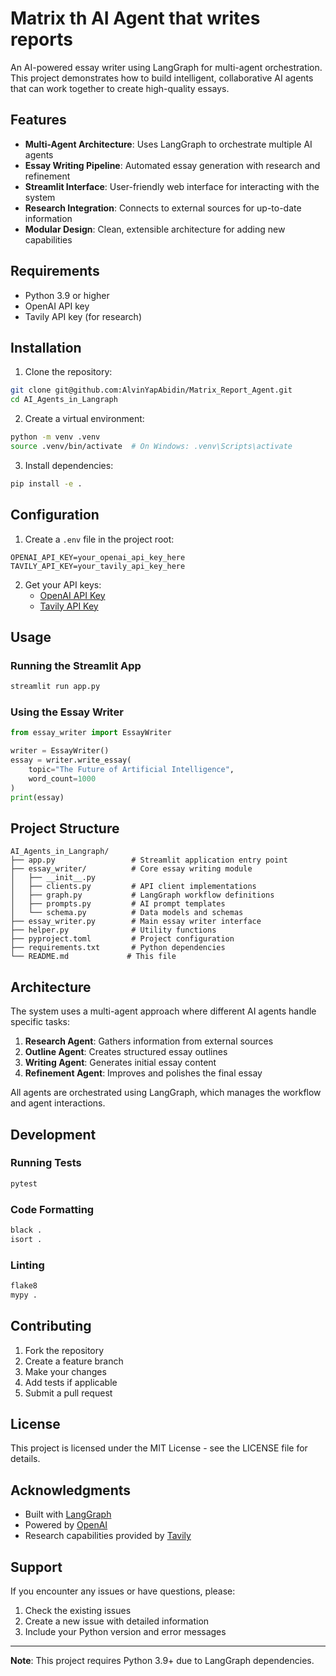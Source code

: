 # Matrix th AI Agent that writes reports

An AI-powered essay writer using LangGraph for multi-agent orchestration. This project demonstrates how to build intelligent, collaborative AI agents that can work together to create high-quality essays.

## Features

- **Multi-Agent Architecture**: Uses LangGraph to orchestrate multiple AI agents
- **Essay Writing Pipeline**: Automated essay generation with research and refinement
- **Streamlit Interface**: User-friendly web interface for interacting with the system
- **Research Integration**: Connects to external sources for up-to-date information
- **Modular Design**: Clean, extensible architecture for adding new capabilities

## Requirements

- Python 3.9 or higher
- OpenAI API key
- Tavily API key (for research)

## Installation

1. Clone the repository:
```bash
git clone git@github.com:AlvinYapAbidin/Matrix_Report_Agent.git
cd AI_Agents_in_Langraph
```

2. Create a virtual environment:
```bash
python -m venv .venv
source .venv/bin/activate  # On Windows: .venv\Scripts\activate
```

3. Install dependencies:
```bash
pip install -e .
```

## Configuration

1. Create a `.env` file in the project root:
```env
OPENAI_API_KEY=your_openai_api_key_here
TAVILY_API_KEY=your_tavily_api_key_here
```

2. Get your API keys:
   - [OpenAI API Key](https://platform.openai.com/api-keys)
   - [Tavily API Key](https://tavily.com/)

## Usage

### Running the Streamlit App

```bash
streamlit run app.py
```

### Using the Essay Writer

```python
from essay_writer import EssayWriter

writer = EssayWriter()
essay = writer.write_essay(
    topic="The Future of Artificial Intelligence",
    word_count=1000
)
print(essay)
```

## Project Structure

```
AI_Agents_in_Langraph/
├── app.py                 # Streamlit application entry point
├── essay_writer/          # Core essay writing module
│   ├── __init__.py
│   ├── clients.py         # API client implementations
│   ├── graph.py           # LangGraph workflow definitions
│   ├── prompts.py         # AI prompt templates
│   └── schema.py          # Data models and schemas
├── essay_writer.py        # Main essay writer interface
├── helper.py              # Utility functions
├── pyproject.toml         # Project configuration
├── requirements.txt       # Python dependencies
└── README.md             # This file
```

## Architecture

The system uses a multi-agent approach where different AI agents handle specific tasks:

1. **Research Agent**: Gathers information from external sources
2. **Outline Agent**: Creates structured essay outlines
3. **Writing Agent**: Generates initial essay content
4. **Refinement Agent**: Improves and polishes the final essay

All agents are orchestrated using LangGraph, which manages the workflow and agent interactions.

## Development

### Running Tests

```bash
pytest
```

### Code Formatting

```bash
black .
isort .
```

### Linting

```bash
flake8
mypy .
```

## Contributing

1. Fork the repository
2. Create a feature branch
3. Make your changes
4. Add tests if applicable
5. Submit a pull request

## License

This project is licensed under the MIT License - see the LICENSE file for details.

## Acknowledgments

- Built with [LangGraph](https://github.com/langchain-ai/langgraph)
- Powered by [OpenAI](https://openai.com/)
- Research capabilities provided by [Tavily](https://tavily.com/)

## Support

If you encounter any issues or have questions, please:

1. Check the existing issues
2. Create a new issue with detailed information
3. Include your Python version and error messages

---

**Note**: This project requires Python 3.9+ due to LangGraph dependencies.
